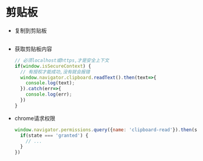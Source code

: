 # 剪贴板

- 复制到剪贴板
  ```js
  
  ```
- 获取剪贴板内容
  ```js
  // 必须localhost或https,才是安全上下文
  if(window.isSecureContext) {
    // 有授权才能成功,没有就会报错
    window.navigator.clipboard.readText().then(text=>{
      console.log(text);
    }).catch(err=>{
      console.log(err);
    })
  }
  ```
- chrome请求权限
  ```js
  window.navigator.permissions.query({name: 'clipboard-read'}).then(state=>{
    if(state === 'granted') {
      // ...
    }
  })
  ```